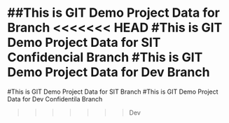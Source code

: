 ##This is GIT Demo Project Data for Branch
<<<<<<< HEAD
#This is GIT Demo Project Data for SIT Confidencial  Branch
#This is GIT Demo Project Data for Dev Branch
=======
#This is GIT Demo Project Data for SIT Branch
#This is GIT Demo Project Data for Dev  Confidentila Branch
>>>>>>> Dev
